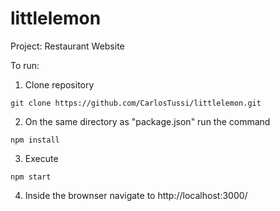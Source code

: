 # littlelemon
Project: Restaurant Website

To run:
1) Clone repository
```
git clone https://github.com/CarlosTussi/littlelemon.git
```
2) On the same directory as "package.json" run the command
```
npm install
```

3) Execute 
```
npm start
```

4) Inside the brownser navigate to http://localhost:3000/


